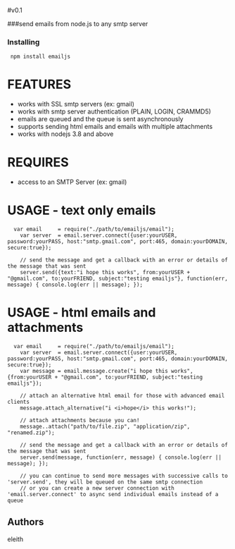 #v0.1

###send emails from node.js to any smtp server

### Installing 

     npm install emailjs

# FEATURES
 - works with SSL smtp servers (ex: gmail)
 - works with smtp server authentication (PLAIN, LOGIN, CRAMMD5)
 - emails are queued and the queue is sent asynchronously
 - supports sending html emails and emails with multiple attachments
 - works with nodejs 3.8 and above

# REQUIRES
 - access to an SMTP Server (ex: gmail)

# USAGE - text only emails

      var email 	= require("./path/to/emailjs/email");
		var server 	= email.server.connect({user:yourUSER, password:yourPASS, host:"smtp.gmail.com", port:465, domain:yourDOMAIN, secure:true});

		// send the message and get a callback with an error or details of the message that was sent
		server.send({text:"i hope this works", from:yourUSER + "@gmail.com", to:yourFRIEND, subject:"testing emailjs"}, function(err, message) { console.log(err || message); });

# USAGE - html emails and attachments

      var email 	= require("./path/to/emailjs/email");
		var server 	= email.server.connect({user:yourUSER, password:yourPASS, host:"smtp.gmail.com", port:465, domain:yourDOMAIN, secure:true});
		var message	= email.message.create("i hope this works", {from:yourUSER + "@gmail.com", to:yourFRIEND, subject:"testing emailjs"});

		// attach an alternative html email for those with advanced email clients
		message.attach_alternative("i <i>hope</i> this works!");

		// attach attachments because you can!
		message..attach("path/to/file.zip", "application/zip", "renamed.zip");

		// send the message and get a callback with an error or details of the message that was sent
		server.send(message, function(err, message) { console.log(err || message); });

		// you can continue to send more messages with successive calls to 'server.send', they will be queued on the same smtp connection
		// or you can create a new server connection with 'email.server.connect' to async send individual emails instead of a queue

## Authors

eleith
